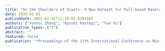 ```yaml
---
title: "On the Shoulders of Giants: A New Dataset for Pull-based Development Research"
date: 2020-01-01
publishDate: 2022-02-02T11:10:02.038428Z
authors: ["Xunhui Zhang", "Ayushi Rastogi", "Yue Yu"]
publication_types: ["1"]
abstract: ""
featured: false
publication: "*Proceedings of the 17th International Conference on Mining Software Repositories*"
---
```


